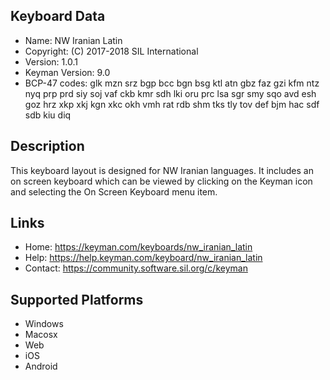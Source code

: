 Keyboard Data
-------------

* Name:           NW Iranian Latin
* Copyright:      (C) 2017-2018 SIL International
* Version:        1.0.1
* Keyman Version: 9.0
* BCP-47 codes:   glk mzn srz bgp bcc bgn bsg ktl atn gbz faz gzi kfm ntz nyq prp prd siy soj vaf ckb kmr sdh lki oru prc lsa sgr smy sqo avd esh goz hrz xkp xkj kgn xkc okh vmh rat rdb shm tks tly tov def bjm hac sdf sdb kiu diq

Description
-----------

This keyboard layout is designed for NW Iranian languages. It includes 
an on screen keyboard which can be viewed by clicking on the Keyman icon 
and selecting the On Screen Keyboard menu item.   

Links
-----


 * Home:     https://keyman.com/keyboards/nw_iranian_latin
 * Help:     https://help.keyman.com/keyboard/nw_iranian_latin
 * Contact:  https://community.software.sil.org/c/keyman
 
Supported Platforms
-------------------

 * Windows
 * Macosx
 * Web
 * iOS
 * Android
